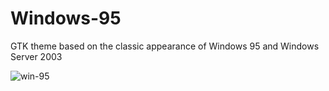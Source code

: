 # Windows-95
GTK theme based on the classic appearance of Windows 95 and Windows Server 2003

![win-95](https://b00merang.weebly.com/uploads/1/6/8/1/16813022/449303749-orig-orig_2_orig.png)
